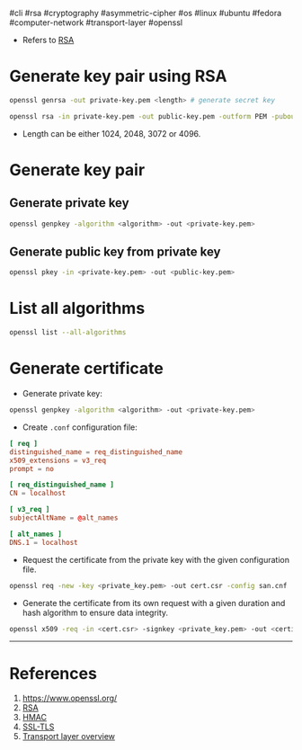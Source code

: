 #cli #rsa #cryptography #asymmetric-cipher #os #linux #ubuntu #fedora #computer-network #transport-layer #openssl

- Refers to [RSA](RSA.md)
# Generate key pair using RSA
```bash title='openssl for RSA'
openssl genrsa -out private-key.pem <length> # generate secret key

openssl rsa -in private-key.pem -out public-key.pem -outform PEM -pubout # generate public key
```
- Length can be either 1024, 2048, 3072 or 4096.

# Generate key pair
## Generate private key
```bash title='openssl for generating private key'
openssl genpkey -algorithm <algorithm> -out <private-key.pem>
```

## Generate public key from private key
```bash title='openssl for generating public key from private key'
openssl pkey -in <private-key.pem> -out <public-key.pem>
```

# List all algorithms
```bash title='openssl for listing algorithm'
openssl list --all-algorithms
```

# Generate certificate
- Generate private key:
```bash title='Generate certificate with openssl'
openssl genpkey -algorithm <algorithm> -out <private-key.pem>
```
- Create `.conf` configuration file:
```toml title='Create san.conf configuration file'
[ req ]
distinguished_name = req_distinguished_name
x509_extensions = v3_req
prompt = no

[ req_distinguished_name ]
CN = localhost

[ v3_req ]
subjectAltName = @alt_names

[ alt_names ]
DNS.1 = localhost
```
- Request the certificate from the private key with the given configuration file.
```bash title='Generate the certificate request'
openssl req -new -key <private_key.pem> -out cert.csr -config san.cnf
```

- Generate the certificate from its own request with a given duration and hash algorithm to ensure data integrity.
```bash title='Generate certificate.pem'
openssl x509 -req -in <cert.csr> -signkey <private_key.pem> -out <certificate.pem> -days <duration> -extensions v3_req -extfile san.cnf
```
---
# References
1. https://www.openssl.org/
2. [RSA](RSA.md)
3. [HMAC](HMAC.md)
4. [SSL-TLS](SSL-TLS.md)
5. [Transport layer overview](Transport%20layer%20overview.md)